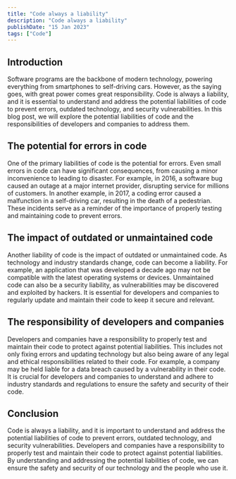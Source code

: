 ```yaml
---
title: "Code always a liability"
description: "Code always a liability"
publishDate: "15 Jan 2023"
tags: ["Code"]
---
```


## Introduction

Software programs are the backbone of modern technology, powering everything from smartphones to self-driving cars. However, as the saying goes, with great power comes great responsibility. Code is always a liability, and it is essential to understand and address the potential liabilities of code to prevent errors, outdated technology, and security vulnerabilities. In this blog post, we will explore the potential liabilities of code and the responsibilities of developers and companies to address them.

## The potential for errors in code

One of the primary liabilities of code is the potential for errors. Even small errors in code can have significant consequences, from causing a minor inconvenience to leading to disaster. For example, in 2016, a software bug caused an outage at a major internet provider, disrupting service for millions of customers. In another example, in 2017, a coding error caused a malfunction in a self-driving car, resulting in the death of a pedestrian. These incidents serve as a reminder of the importance of properly testing and maintaining code to prevent errors.

## The impact of outdated or unmaintained code

Another liability of code is the impact of outdated or unmaintained code. As technology and industry standards change, code can become a liability. For example, an application that was developed a decade ago may not be compatible with the latest operating systems or devices. Unmaintained code can also be a security liability, as vulnerabilities may be discovered and exploited by hackers. It is essential for developers and companies to regularly update and maintain their code to keep it secure and relevant.

## The responsibility of developers and companies

Developers and companies have a responsibility to properly test and maintain their code to protect against potential liabilities. This includes not only fixing errors and updating technology but also being aware of any legal and ethical responsibilities related to their code. For example, a company may be held liable for a data breach caused by a vulnerability in their code. It is crucial for developers and companies to understand and adhere to industry standards and regulations to ensure the safety and security of their code.

## Conclusion

Code is always a liability, and it is important to understand and address the potential liabilities of code to prevent errors, outdated technology, and security vulnerabilities. Developers and companies have a responsibility to properly test and maintain their code to protect against potential liabilities. By understanding and addressing the potential liabilities of code, we can ensure the safety and security of our technology and the people who use it.
